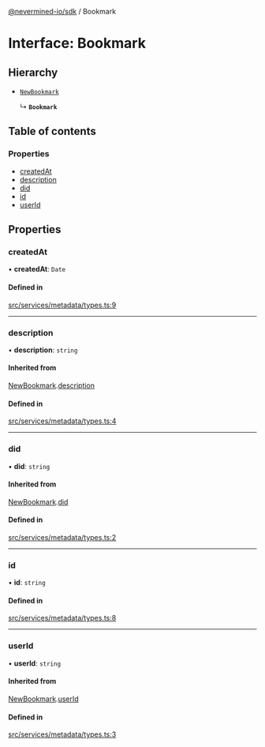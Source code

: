 [@nevermined-io/sdk](../code-reference.md) / Bookmark

# Interface: Bookmark

## Hierarchy

- [`NewBookmark`](NewBookmark.md)

  ↳ **`Bookmark`**

## Table of contents

### Properties

- [createdAt](Bookmark.md#createdat)
- [description](Bookmark.md#description)
- [did](Bookmark.md#did)
- [id](Bookmark.md#id)
- [userId](Bookmark.md#userid)

## Properties

### createdAt

• **createdAt**: `Date`

#### Defined in

[src/services/metadata/types.ts:9](https://github.com/nevermined-io/sdk-js/blob/bb26f8ab/src/services/metadata/types.ts#L9)

---

### description

• **description**: `string`

#### Inherited from

[NewBookmark](NewBookmark.md).[description](NewBookmark.md#description)

#### Defined in

[src/services/metadata/types.ts:4](https://github.com/nevermined-io/sdk-js/blob/bb26f8ab/src/services/metadata/types.ts#L4)

---

### did

• **did**: `string`

#### Inherited from

[NewBookmark](NewBookmark.md).[did](NewBookmark.md#did)

#### Defined in

[src/services/metadata/types.ts:2](https://github.com/nevermined-io/sdk-js/blob/bb26f8ab/src/services/metadata/types.ts#L2)

---

### id

• **id**: `string`

#### Defined in

[src/services/metadata/types.ts:8](https://github.com/nevermined-io/sdk-js/blob/bb26f8ab/src/services/metadata/types.ts#L8)

---

### userId

• **userId**: `string`

#### Inherited from

[NewBookmark](NewBookmark.md).[userId](NewBookmark.md#userid)

#### Defined in

[src/services/metadata/types.ts:3](https://github.com/nevermined-io/sdk-js/blob/bb26f8ab/src/services/metadata/types.ts#L3)
